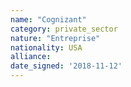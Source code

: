 ```yaml
---
name: "Cognizant"
category: private_sector
nature: "Entreprise"
nationality: USA
alliance: 
date_signed: '2018-11-12'
---
```

    